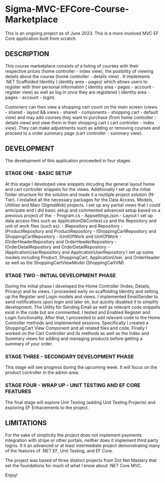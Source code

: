 # Sigma-MVC-EFCore-Course-Marketplace
This is an ongoing project as of June 2023.
This is a more involved MVC EF Core application built from scratch.

## DESCRIPTION 

This course marketplace consists of a listing of courses with their respective prices (home controller - index view), the posibility of viewing details about the course (home controller - details view) . It implements .NET Scaffolded Identity ( identity area - pages) which allows users to register with their personal information ( identity area - pages - account - register view) as well as log in once they are registered ( identity area - pages - account - login).

Customers can then view a shopping cart count on the main screen (views - shared - layout && views - shared - components - shopping cart - default view) and may add courses they want to purchase (from home controller - details view) and view them in their shopping cart ( cart controller - index view). They can make adjustments such as adding or removing courses and proceed to a order summary page (cart controller - summary view).

## DEVELOPMENT

The development of this application proceeded in four stages

### STAGE ONE - BASIC SETUP 

At this stage I developed view snippets inlcuding the general layout home and cart controller snippets for the views. 
Additionally I set up the initial folder structure for the solution and made it a multiple project solution (N-Tier).
I installed all the necessary packages for the Data Access, Models, Utilities and Main (SigmaWeb) projects.
I set up any partial views that I could anticipate and I did basic setup and commented advanced setup based on a previous project of the:
	- Program.cs
	- Appsettings.json
	- Layout
I set up data access files such as ApplicationDbContext.cs and the Repository and unit of work files (such as):
	- IRepository and Repository
	- IProductRepository and ProductRepository
	- IShoppingCartRepository and ShoppingCartRepository
	- IUnitOfWork and UnitOfWork
	- IOrderHeaderRepository and OrderHeaderRepository
	- IOrderDetailRepository and OrderDetailRepository
	- IApplicationUserRepository and ApplicationUserRepository
I set up some models including Product, ShoppingCart, ApplicationUser, and OrderHeader as well as the ShoppingCartViewModel (ShoppingCartVM)

### STAGE TWO - INITIAL DEVELOPMENT PHASE 

During the initial phase I developed the Home Controller (Index, Details, Privacy) and its views.
I proceeded early on scaffolding Identity and setting up the Register and Login models and views.
I implemented EmailSender to send notifications upon login and later on, but quickly disabled it to
simplify development. The Utility for Sending Email as well as relevant code snippets exist in the code but are commented.
I tested and Enabled Register and Login functionality.
After that, I proceeded to add relevant code to the Home Controller methods and implemented sessions.
Specifically I created a ShoppingCart View Component and all related files and code.
Finally I worked on the Cart Controller and its methods as well as the Index and Summary views for adding and managing products before getting a summary of your order.

### STAGE THREE - SECONDARY DEVELOPMENT PHASE

This stage will see progress during the upcoming week. It will focus on the product controller in the admin area.

### STAGE FOUR - WRAP UP - UNIT TESTING AND EF CORE FEATURES 

The final stage will explore Unit Testing (adding Unit Testing Projects) and exploring EF Enhacements to the project.

## LIMITATIONS

For the sake of simplicity the project does not implement payments integration with stripe or other portals, neither does it implement third party logins. It it an advanced or at least intermediate project demonstrating many of the features of .NET EF, Unit Testing, and EF Core.

The project was based of three distinct projects from Dot Net Mastery that set the foundations for much of what I know about .NET Core MVC.

Enjoy!







